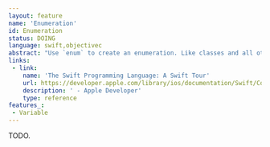 ```yaml
---
layout: feature
name: 'Enumeration'
id: Enumeration
status: DOING
language: swift,objectivec
abstract: "Use `enum` to create an enumeration. Like classes and all other named types, enumerations can have methods associated with them."
links:
 - link:
    name: 'The Swift Programming Language: A Swift Tour'
    url: https://developer.apple.com/library/ios/documentation/Swift/Conceptual/Swift_Programming_Language/GuidedTour.html#//apple_ref/doc/uid/TP40014097-CH2-ID1
    description: ' - Apple Developer'
    type: reference
features_:
 - Variable
---
```


TODO.